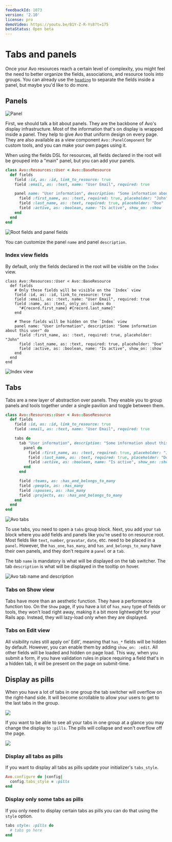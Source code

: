 ```yaml
---
feedbackId: 1073
version: '2.10'
license: pro
demoVideo: https://youtu.be/B1Y-Z-R-Ys8?t=175
betaStatus: Open beta
---
```


# Tabs and panels

Once your Avo resources reach a certain level of complexity, you might feel the need to better organize the fields, associations, and resource tools into groups. You can already use the [`heading`](fields/heading) to separate the fields inside a panel, but maybe you'd like to do more.

## Panels

<img :src="('/assets/img/tabs-and-panels/panel.png')" alt="Panel" class="border mb-4" />

First, we should talk a bit about panels. They are the backbone of Avo's display infrastructure. Most of the information that's on display is wrapped inside a panel. They help to give Avo that uniform design on every page. They are also available as a view component `Avo::PanelComponent` for custom tools, and you can make your own pages using it.

When using the fields DSL for resources, all fields declared in the root will be grouped into a "main" panel, but you can add your panels.

```ruby
class Avo::Resources::User < Avo::BaseResource
  def fields
    field :id, as: :id, link_to_resource: true
    field :email, as: :text, name: "User Email", required: true

    panel name: "User information", description: "Some information about this user" do
      field :first_name, as: :text, required: true, placeholder: "John"
      field :last_name, as: :text, required: true, placeholder: "Doe"
      field :active, as: :boolean, name: "Is active", show_on: :show
    end
  end
end
```
<img :src="('/assets/img/tabs-and-panels/root-and-panel.png')" alt="Root fields and panel fields" class="border mb-4" />

You can customize the panel `name` and panel `description`.

### Index view fields

By default, only the fields declared in the root will be visible on the `Index` view.

```ruby{3-7}
class Avo::Resources::User < Avo::BaseResource
  def fields
    # Only these fields will be visible on the `Index` view
    field :id, as: :id, link_to_resource: true
    field :email, as: :text, name: "User Email", required: true
    field :name, as: :text, only_on: :index do
      "#{record.first_name} #{record.last_name}"
    end

    # These fields will be hidden on the `Index` view
    panel name: "User information", description: "Some information about this user" do
      field :first_name, as: :text, required: true, placeholder: "John"
      field :last_name, as: :text, required: true, placeholder: "Doe"
      field :active, as: :boolean, name: "Is active", show_on: :show
    end
  end
end
```

<img :src="('/assets/img/tabs-and-panels/index-view.png')" alt="Index view" class="border mb-4" />

## Tabs

Tabs are a new layer of abstraction over panels. They enable you to group panels and tools together under a single pavilion and toggle between them.

```ruby
class Avo::Resources::User < Avo::BaseResource
  def fields
    field :id, as: :id, link_to_resource: true
    field :email, as: :text, name: "User Email", required: true

    tabs do
      tab "User information", description: "Some information about this user" do
        panel do
          field :first_name, as: :text, required: true, placeholder: "John"
          field :last_name, as: :text, required: true, placeholder: "Doe"
          field :active, as: :boolean, name: "Is active", show_on: :show
        end
      end

      field :teams, as: :has_and_belongs_to_many
      field :people, as: :has_many
      field :spouses, as: :has_many
      field :projects, as: :has_and_belongs_to_many
    end
  end
end
```

<img :src="('/assets/img/tabs-and-panels/tabs.png')" alt="Avo tabs" class="border mb-4" />

To use tabs, you need to open a `tabs` group block. Next, you add your `tab` block where you add fields and panels like you're used to on resource root. Most fields like `text`, `number`, `gravatar`, `date`, etc. need to be placed in a `panel`. However, the `has_one`, `has_many`, and `has_and_belongs_to_many` have their own panels, and they don't require a `panel` or a `tab`.

The tab `name` is mandatory is what will be displayed on the tab switcher. The tab `description` is what will be displayed in the tooltip on hover.

<img :src="('/assets/img/tabs-and-panels/tab-name-description.png')" alt="Avo tab name and description" class="border mb-4" />

### Tabs on Show view

Tabs have more than an aesthetic function. They have a performance function too. On the `Show` page, if you have a lot of `has_many` type of fields or tools, they won't load right away, making it a bit more lightweight for your Rails app. Instead, they will lazy-load only when they are displayed.

### Tabs on Edit view

All visibility rules still apply on' Edit', meaning that `has_*` fields will be hidden by default. However, you can enable them by adding `show_on: :edit`. All other fields will be loaded and hidden on page load. This way, when you submit a form, if you have validation rules in place requiring a field that's in a hidden tab, it will be present on the page on submit-time.

## Display as pills

<div class="space-x-2">
  <VersionReq version="2.14" class="mt-2" />
  <DemoVideo demo-video="https://youtu.be/peKt90XhdOg?t=710" />
</div>

When you have a lot of tabs in one group the tab switcher will overflow on the right-hand side. It will become scrollable to allow your users to get to the last tabs in the group.

![](/assets/img/tabs-and-panels/scrollable-tabs.gif)

If you want to be able to see all your tabs in one group at a glance you may change the display to `:pills`. The pills will collapse and won't overflow off the page.

![](/assets/img/tabs-and-panels/tabs-as-pills.gif)

### Display all tabs as pills

If you want to display all tabs as pills update your initializer's `tabs_style`.

```ruby
Avo.configure do |config|
  config.tabs_style = :pills
end
```

### Display only some tabs as pills

If you only need to display certain tabs as pills you can do that using the `style` option.

```ruby
tabs style: :pills do
  # tabs go here
end
```

<!-- The panel has a few parts available -->


<!-- <img :src="('/assets/img/tabs-and-panels/panel-top.png')" alt="Avo Panels" class="border mb-4" /> -->
<!-- <img :src="('/assets/img/tabs-and-panels/panel-bottom.png')" alt="Avo Panels" class="border mb-4" /> -->


